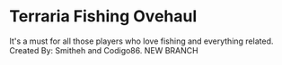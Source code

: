 # Terraria Fishing Ovehaul
 It's a must for all those players who love fishing and everything related. Created By: Smitheh and Codigo86. NEW BRANCH
